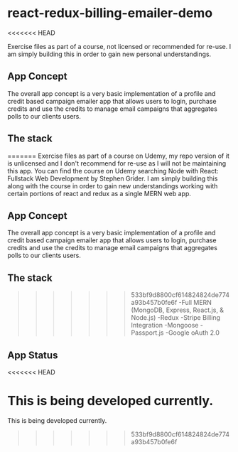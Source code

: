 # react-redux-billing-emailer-demo
<<<<<<< HEAD

Exercise files as part of a course, not licensed or recommended for re-use. I am simply building this in order to gain new personal understandings.

## App Concept

The overall app concept is a very basic implementation of a profile and credit based campaign emailer app that allows users to login, purchase credits and use the credits to manage email campaigns that aggregates polls to our clients users.

## The stack

=======
Exercise files as part of a course on Udemy, my repo version of it is unlicensed and I don't recommend for re-use as I will not be maintaining this app. You can find the course on Udemy searching Node with React: Fullstack Web Development by Stephen Grider.  I am simply building this along with the course in order to gain new understandings working with certain portions of react and redux as a single MERN web app.     

## App Concept
The overall app concept is a very basic implementation of a profile and credit based campaign emailer app that allows users to login, purchase credits and use the credits to manage email campaigns that aggregates polls to our clients users. 

## The stack
>>>>>>> 533bf9d8800cf614824824de774a93b457b0fe6f
-Full MERN (MongoDB, Express, React.js, & Node.js)
-Redux
-Stripe Billing Integration
-Mongoose
-Passport.js
-Google oAuth 2.0

## App Status
<<<<<<< HEAD

This is being developed currently.
=======
This is being developed currently. 
>>>>>>> 533bf9d8800cf614824824de774a93b457b0fe6f
